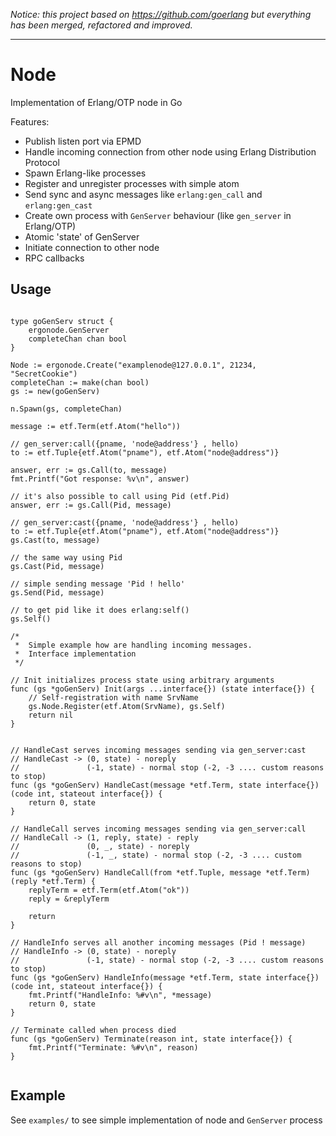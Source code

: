 _Notice: this project based on https://github.com/goerlang but everything has been merged, refactored and improved._

---

# Node #

Implementation of Erlang/OTP node in Go

Features:

 * Publish listen port via EPMD
 * Handle incoming connection from other node using Erlang Distribution Protocol
 * Spawn Erlang-like processes
 * Register and unregister processes with simple atom
 * Send sync and async messages like `erlang:gen_call` and `erlang:gen_cast`
 * Create own process with `GenServer` behaviour (like `gen_server` in Erlang/OTP)
 * Atomic 'state' of GenServer
 * Initiate connection to other node
 * RPC callbacks


## Usage ##

```golang

type goGenServ struct {
    ergonode.GenServer
    completeChan chan bool
}

Node := ergonode.Create("examplenode@127.0.0.1", 21234, "SecretCookie")
completeChan := make(chan bool)
gs := new(goGenServ)

n.Spawn(gs, completeChan)

message := etf.Term(etf.Atom("hello"))

// gen_server:call({pname, 'node@address'} , hello)
to := etf.Tuple{etf.Atom("pname"), etf.Atom("node@address")}

answer, err := gs.Call(to, message)
fmt.Printf("Got response: %v\n", answer)

// it's also possible to call using Pid (etf.Pid)
answer, err := gs.Call(Pid, message)

// gen_server:cast({pname, 'node@address'} , hello)
to := etf.Tuple{etf.Atom("pname"), etf.Atom("node@address")}
gs.Cast(to, message)

// the same way using Pid
gs.Cast(Pid, message)

// simple sending message 'Pid ! hello'
gs.Send(Pid, message)

// to get pid like it does erlang:self()
gs.Self()

/*
 *  Simple example how are handling incoming messages.
 *  Interface implementation
 */

// Init initializes process state using arbitrary arguments
func (gs *goGenServ) Init(args ...interface{}) (state interface{}) {
    // Self-registration with name SrvName
    gs.Node.Register(etf.Atom(SrvName), gs.Self)
    return nil
}


// HandleCast serves incoming messages sending via gen_server:cast
// HandleCast -> (0, state) - noreply
//               (-1, state) - normal stop (-2, -3 .... custom reasons to stop)
func (gs *goGenServ) HandleCast(message *etf.Term, state interface{}) (code int, stateout interface{}) {
    return 0, state
}

// HandleCall serves incoming messages sending via gen_server:call
// HandleCall -> (1, reply, state) - reply
//               (0, _, state) - noreply
//               (-1, _, state) - normal stop (-2, -3 .... custom reasons to stop)
func (gs *goGenServ) HandleCall(from *etf.Tuple, message *etf.Term) (reply *etf.Term) {
    replyTerm = etf.Term(etf.Atom("ok"))
    reply = &replyTerm

    return
}

// HandleInfo serves all another incoming messages (Pid ! message)
// HandleInfo -> (0, state) - noreply
//               (-1, state) - normal stop (-2, -3 .... custom reasons to stop)
func (gs *goGenServ) HandleInfo(message *etf.Term, state interface{}) (code int, stateout interface{}) {
    fmt.Printf("HandleInfo: %#v\n", *message)
    return 0, state
}

// Terminate called when process died
func (gs *goGenServ) Terminate(reason int, state interface{}) {
    fmt.Printf("Terminate: %#v\n", reason)
}


```

## Example ##

See `examples/` to see simple implementation of node and `GenServer` process
